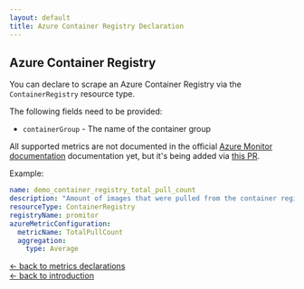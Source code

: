 ```yaml
---
layout: default
title: Azure Container Registry Declaration
---
```


## Azure Container Registry
You can declare to scrape an Azure Container Registry via the `ContainerRegistry` resource type.

The following fields need to be provided:
- `containerGroup` - The name of the container group

All supported metrics are not documented in the official [Azure Monitor documentation](https://docs.microsoft.com/en-us/azure/azure-monitor/platform/metrics-supported) documentation yet, but it's being added via [this PR](https://github.com/MicrosoftDocs/azure-docs/pull/27991).

Example:
```yaml
name: demo_container_registry_total_pull_count
description: "Amount of images that were pulled from the container registry"
resourceType: ContainerRegistry
registryName: promitor
azureMetricConfiguration:
  metricName: TotalPullCount
  aggregation:
    type: Average
```

[&larr; back to metrics declarations](/configuration/metrics)<br />
[&larr; back to introduction](/)